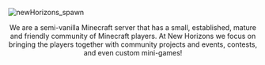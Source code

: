 ![newHorizons_spawn](https://github.com/NewHorizonsMC/.github/blob/main/spawnAtNight.png)

<div align="center">
We are a semi-vanilla Minecraft server that has a small, established, mature and friendly community of Minecraft players. At New Horizons we focus on bringing the players together with community projects and events, contests, and even custom mini-games! 
</div>
